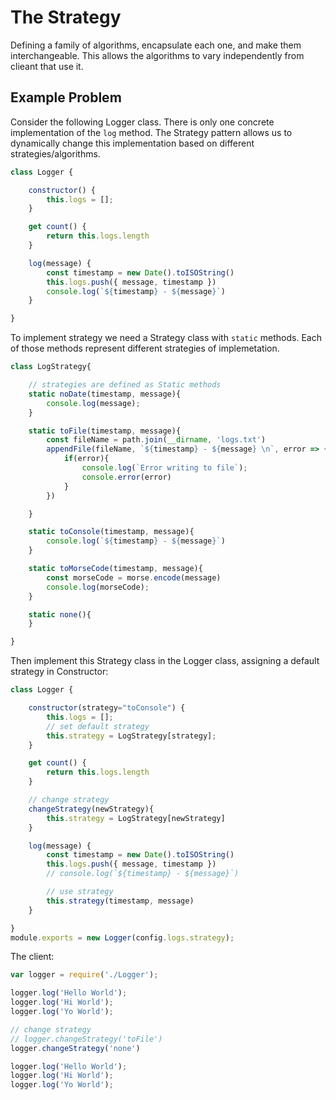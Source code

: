 # The Strategy

Defining a family of algorithms, encapsulate each one, and make them interchangeable. This allows the algorithms to vary independently from clieant that use it.

## Example Problem

Consider the following Logger class. There is only one concrete implementation of the `log` method. The Strategy pattern allows us to dynamically change this implementation based on different strategies/algorithms.

```javascript
class Logger {

    constructor() {
        this.logs = [];
    }

    get count() {
        return this.logs.length
    }

    log(message) {
        const timestamp = new Date().toISOString()
        this.logs.push({ message, timestamp })
        console.log(`${timestamp} - ${message}`)
    }

}
```

To implement strategy we need a Strategy class with `static` methods. Each of those methods represent different strategies of implemetation.

```javascript
class LogStrategy{

	// strategies are defined as Static methods
	static noDate(timestamp, message){
		console.log(message);
	}

	static toFile(timestamp, message){
		const fileName = path.join(__dirname, 'logs.txt')
		appendFile(fileName, `${timestamp} - ${message} \n`, error => {
			if(error){
				console.log(`Error writing to file`);
				console.error(error)
			}
		})

	}

	static toConsole(timestamp, message){
		console.log(`${timestamp} - ${message}`)
	}

	static toMorseCode(timestamp, message){
		const morseCode = morse.encode(message)
		console.log(morseCode);
	}

	static none(){
	}

}
```

Then implement this Strategy class in the Logger class, assigning a default strategy in Constructor:

```javascript
class Logger {

    constructor(strategy="toConsole") {
        this.logs = [];
        // set default strategy
        this.strategy = LogStrategy[strategy];
    }

    get count() {
        return this.logs.length
    }

    // change strategy
    changeStrategy(newStrategy){
        this.strategy = LogStrategy[newStrategy]
    }

    log(message) {
        const timestamp = new Date().toISOString()
        this.logs.push({ message, timestamp })
        // console.log(`${timestamp} - ${message}`)

        // use strategy
        this.strategy(timestamp, message)
    }

}
module.exports = new Logger(config.logs.strategy);
```

The client:

```javascript
var logger = require('./Logger');

logger.log('Hello World');
logger.log('Hi World');
logger.log('Yo World');

// change strategy
// logger.changeStrategy('toFile')
logger.changeStrategy('none')

logger.log('Hello World');
logger.log('Hi World');
logger.log('Yo World');
```